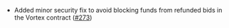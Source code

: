 - Added minor security fix to avoid blocking funds from refunded bids in the Vortex contract
  ([\#273](https://github.com/informalsystems/hydro/pull/273))
